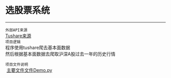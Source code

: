 # 选股票系统
***
`外部API来源`  
  [Tushare来源](http://tushare.org "悬停显示")  
`项目逻辑`   
  程序使用tushare爬去基本面数据  
  然后根据基本面数据去爬取沪深A股过去一年的历史行情  
  
`项目文件说明`   
  [主要文件文件Demo.py](Demo.py)  
